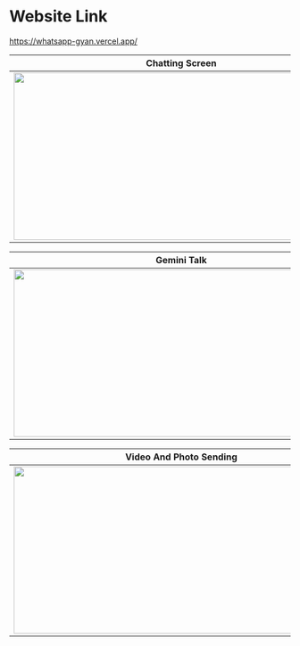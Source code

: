 # Website Link

https://whatsapp-gyan.vercel.app/

| Chatting Screen                               |
|-------------------------------------------|
| <img src="https://github.com/grsendha/whatsapp/assets/75114005/e063bb93-0e4c-4686-90ce-9c3544f32bb2" width="600" height="300">| 

| Gemini Talk                               |
|-------------------------------------------|
| <img src="https://github.com/grsendha/whatsapp/assets/75114005/80374bac-3af5-4d16-8f70-5e417288158a" width="600" height="300">| 

| Video And Photo Sending                               |
|-------------------------------------------|
| <img src="https://github.com/grsendha/whatsapp/assets/75114005/f75bdd0c-0807-4a0e-8f98-0ce96ad929f0" width="600" height="300">| 



